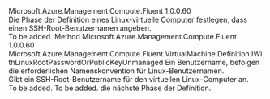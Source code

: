 <Type Name="IWithLinuxRootUsernameUnmanaged" FullName="Microsoft.Azure.Management.Compute.Fluent.VirtualMachine.Definition.IWithLinuxRootUsernameUnmanaged">
  <TypeSignature Language="C#" Value="public interface IWithLinuxRootUsernameUnmanaged" />
  <TypeSignature Language="ILAsm" Value=".class public interface auto ansi abstract IWithLinuxRootUsernameUnmanaged" />
  <TypeSignature Language="DocId" Value="T:Microsoft.Azure.Management.Compute.Fluent.VirtualMachine.Definition.IWithLinuxRootUsernameUnmanaged" />
  <TypeSignature Language="VB.NET" Value="Public Interface IWithLinuxRootUsernameUnmanaged" />
  <TypeSignature Language="F#" Value="type IWithLinuxRootUsernameUnmanaged = interface" />
  <AssemblyInfo>
    <AssemblyName>Microsoft.Azure.Management.Compute.Fluent</AssemblyName>
    <AssemblyVersion>1.0.0.60</AssemblyVersion>
  </AssemblyInfo>
  <Interfaces />
  <Docs>
    <summary>
            Die Phase der Definition eines Linux-virtuelle Computer festlegen, dass einen SSH-Root-Benutzernamen angeben.
            </summary>
    <remarks>To be added.</remarks>
  </Docs>
  <Members>
    <Member MemberName="WithRootUsername">
      <MemberSignature Language="C#" Value="public Microsoft.Azure.Management.Compute.Fluent.VirtualMachine.Definition.IWithLinuxRootPasswordOrPublicKeyUnmanaged WithRootUsername (string rootUserName);" />
      <MemberSignature Language="ILAsm" Value=".method public hidebysig newslot virtual instance class Microsoft.Azure.Management.Compute.Fluent.VirtualMachine.Definition.IWithLinuxRootPasswordOrPublicKeyUnmanaged WithRootUsername(string rootUserName) cil managed" />
      <MemberSignature Language="DocId" Value="M:Microsoft.Azure.Management.Compute.Fluent.VirtualMachine.Definition.IWithLinuxRootUsernameUnmanaged.WithRootUsername(System.String)" />
      <MemberSignature Language="VB.NET" Value="Public Function WithRootUsername (rootUserName As String) As IWithLinuxRootPasswordOrPublicKeyUnmanaged" />
      <MemberSignature Language="F#" Value="abstract member WithRootUsername : string -&gt; Microsoft.Azure.Management.Compute.Fluent.VirtualMachine.Definition.IWithLinuxRootPasswordOrPublicKeyUnmanaged" Usage="iWithLinuxRootUsernameUnmanaged.WithRootUsername rootUserName" />
      <MemberType>Method</MemberType>
      <AssemblyInfo>
        <AssemblyName>Microsoft.Azure.Management.Compute.Fluent</AssemblyName>
        <AssemblyVersion>1.0.0.60</AssemblyVersion>
      </AssemblyInfo>
      <ReturnValue>
        <ReturnType>Microsoft.Azure.Management.Compute.Fluent.VirtualMachine.Definition.IWithLinuxRootPasswordOrPublicKeyUnmanaged</ReturnType>
      </ReturnValue>
      <Parameters>
        <Parameter Name="rootUserName" Type="System.String" />
      </Parameters>
      <Docs>
        <param name="rootUserName">Ein Benutzername, befolgen die erforderlichen Namenskonvention für Linux-Benutzernamen.</param>
        <summary>
            Gibt ein SSH-Root-Benutzername für den virtuellen Linux-Computer an.
            </summary>
        <returns>To be added.</returns>
        <remarks>To be added.</remarks>
        <return>die nächste Phase der Definition.</return>
      </Docs>
    </Member>
  </Members>
</Type>